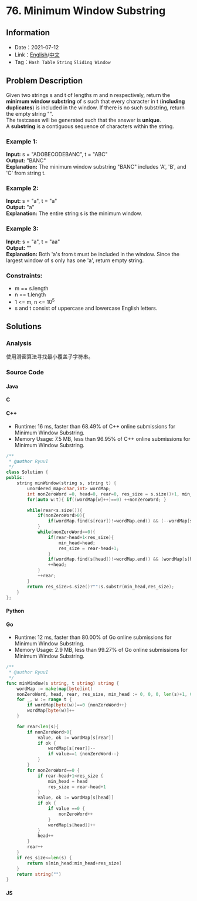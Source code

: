# 76. Minimum Window Substring
## Information
* Date：2021-07-12
* Link：[English](https://leetcode.com/problems/minimum-window-substring/)/[中文](https://leetcode-cn.com/problems/minimum-window-substring/)
* Tag：`Hash Table` `String` `Sliding Window`
## Problem Description
Given two strings s and t of lengths m and n respectively, return the **minimum window substring** of s such that every character in t (**including duplicates**) is included in the window. If there is no such substring, return the empty string "".   
The testcases will be generated such that the answer is **unique**.   
A **substring** is a contiguous sequence of characters within the string.
### Example 1:  
**Input:**
s = "ADOBECODEBANC", t = "ABC"   
**Output:**
"BANC"   
**Explanation:**
The minimum window substring "BANC" includes 'A', 'B', and 'C' from string t.
### Example 2:
**Input:**
s = "a", t = "a"   
**Output:**
"a"   
**Explanation:**
The entire string s is the minimum window.
### Example 3:
**Input:**
s = "a", t = "aa"   
**Output:**
""   
**Explanation:**
Both 'a's from t must be included in the window.
Since the largest window of s only has one 'a', return empty string.
### Constraints:
* m == s.length
* n == t.length
* 1 <= m, n <= 10<sup>5</sup>
* s and t consist of uppercase and lowercase English letters.
## Solutions 
### Analysis
使用滑窗算法寻找最小覆盖子字符串。
### Source Code
#### Java
#### C
#### C++
* Runtime: 16 ms, faster than 68.49% of C++ online submissions for Minimum Window Substring.
* Memory Usage: 7.5 MB, less than 96.95% of C++ online submissions for Minimum Window Substring.
```cpp
/**
 * @author RyuuI
 */
class Solution {
public:
    string minWindow(string s, string t) {
        unordered_map<char,int> wordMap;
        int nonZeroWord =0, head=0, rear=0, res_size = s.size()+1, min_head=0;
        for(auto w:t){ if((wordMap[w]++)==0) ++nonZeroWord; }

        while(rear<s.size()){
            if(nonZeroWord>0){
                if(wordMap.find(s[rear])!=wordMap.end() && (--wordMap[s[rear]])==0){ --nonZeroWord; }
            }
            while(nonZeroWord==0){
                if(rear-head+1<res_size){
                    min_head=head;
                    res_size = rear-head+1;
                }
                if(wordMap.find(s[head])!=wordMap.end() && (wordMap[s[head]]++)==0){ ++nonZeroWord; } 
                ++head;
            }
            ++rear;
        }
        return res_size>s.size()?"":s.substr(min_head,res_size);
    }
};
```
#### Python
#### Go
* Runtime: 12 ms, faster than 80.00% of Go online submissions for Minimum Window Substring.
* Memory Usage: 2.9 MB, less than 99.27% of Go online submissions for Minimum Window Substring.
```go
/**
 * @author RyuuI
 */
func minWindow(s string, t string) string {
    wordMap := make(map[byte]int)
    nonZeroWord, head, rear, res_size, min_head := 0, 0, 0, len(s)+1, 0
    for _, w := range t {
        if wordMap[byte(w)]==0 {nonZeroWord++}
        wordMap[byte(w)]++
    }

    for rear<len(s){
        if nonZeroWord>0{
            value, ok := wordMap[s[rear]]
            if ok {
                wordMap[s[rear]]--
                if value==1 {nonZeroWord--}
            }
        }
        for nonZeroWord==0 {
            if rear-head+1<res_size {
                min_head = head
                res_size = rear-head+1
            }
            value, ok := wordMap[s[head]]
            if ok {
                if value ==0 {
                    nonZeroWord++
                }
                wordMap[s[head]]++
            }
            head++
        }
        rear++
    }
    if res_size<=len(s) {
        return s[min_head:min_head+res_size]
    }
    return string("")
}
```
#### JS
